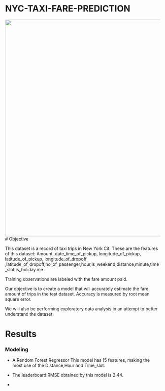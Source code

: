 # NYC-TAXI-FARE-PREDICTION
<center><img src="https://i0.wp.com/www.businesstraveller.nl/wp-content/uploads/2019/08/mmnmnn.jpg?fit=2560%2C1600&ssl=1" width=700></center>
# Objective
 
This dataset is a record of taxi trips in New York Cit.
 These are the features of this dataset: Amount, date_time_of_pickup, longitude_of_pickup, latitude_of_pickup, longitude_of_dropoff        ,latitude_of_dropoff,no_of_passenger,hour,is_weekend,distance,minute,time_slot,is_holiday.me .

Training observations are labeled with the fare amount paid.

Our objective is to create a model that will accurately estimate the fare amount of trips in the test dataset. Accuracy is measured by root mean square 
 error.

We will also be performing exploratory data analysis in an attempt to better understand the dataset

# Results

### Modeling

* A Rendom Forest Regressor This model has 15 features, making the most use of the Distance,Hour and Time_slot.
* The leaderboard RMSE obtained by this model is 2.44.

* 
